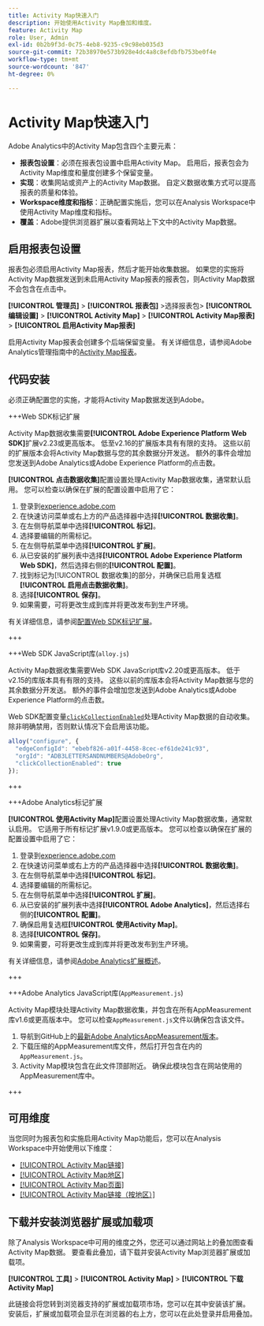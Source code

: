 ```yaml
---
title: Activity Map快速入门
description: 开始使用Activity Map叠加和维度。
feature: Activity Map
role: User, Admin
exl-id: 0b2b9f3d-0c75-4eb8-9235-c9c98eb035d3
source-git-commit: 72b38970e573b928e4dc4a8c8efdbfb753be0f4e
workflow-type: tm+mt
source-wordcount: '847'
ht-degree: 0%

---
```


# Activity Map快速入门

Adobe Analytics中的Activity Map包含四个主要元素：

* **报表包设置**：必须在报表包设置中启用Activity Map。 启用后，报表包会为Activity Map维度和量度创建多个保留变量。
* **实现**：收集网站或资产上的Activity Map数据。 自定义数据收集方式可以提高报表的质量和体验。
* **Workspace维度和指标**：正确配置实施后，您可以在Analysis Workspace中使用Activity Map维度和指标。
* **覆盖**：Adobe提供浏览器扩展以查看网站上下文中的Activity Map数据。

## 启用报表包设置

报表包必须启用Activity Map报表，然后才能开始收集数据。 如果您的实施将Activity Map数据发送到未启用Activity Map报表的报表包，则Activity Map数据不会包含在点击中。

**[!UICONTROL 管理员]** > **[!UICONTROL 报表包]** >选择报表包> **[!UICONTROL 编辑设置]** > **[!UICONTROL Activity Map]** > **[!UICONTROL Activity Map报表]** > **[!UICONTROL 启用Activity Map报表]**

启用Activity Map报表会创建多个后端保留变量。 有关详细信息，请参阅Adobe Analytics管理指南中的[Activity Map报表](/help/admin/admin/c-manage-report-suites/c-edit-report-suites/activity-map.md)。

## 代码安装

必须正确配置您的实施，才能将Activity Map数据发送到Adobe。

+++Web SDK标记扩展

Activity Map数据收集需要&#x200B;**[!UICONTROL Adobe Experience Platform Web SDK]**&#x200B;扩展v2.23或更高版本。 低至v2.16的扩展版本具有有限的支持。 这些以前的扩展版本会将Activity Map数据与您的其余数据分开发送。 额外的事件会增加您发送到Adobe Analytics或Adobe Experience Platform的点击数。

**[!UICONTROL 点击数据收集]**&#x200B;配置设置处理Activity Map数据收集，通常默认启用。 您可以检查以确保在扩展的配置设置中启用了它：

1. 登录到[experience.adobe.com](https://experience.adobe.com)
1. 在快速访问菜单或右上方的产品选择器中选择&#x200B;**[!UICONTROL 数据收集]**。
1. 在左侧导航菜单中选择&#x200B;**[!UICONTROL 标记]**。
1. 选择要编辑的所需标记。
1. 在左侧导航菜单中选择&#x200B;**[!UICONTROL 扩展]**。
1. 从已安装的扩展列表中选择&#x200B;**[!UICONTROL Adobe Experience Platform Web SDK]**，然后选择右侧的&#x200B;**[!UICONTROL 配置]**。
1. 找到标记为[!UICONTROL 数据收集]的部分，并确保已启用复选框&#x200B;**[!UICONTROL 启用点击数据收集]**。
1. 选择&#x200B;**[!UICONTROL 保存]**。
1. 如果需要，可将更改生成到库并将更改发布到生产环境。

有关详细信息，请参阅[配置Web SDK标记扩展](https://experienceleague.adobe.com/en/docs/experience-platform/tags/extensions/client/web-sdk/web-sdk-extension-configuration#data-collection)。

+++

+++Web SDK JavaScript库(`alloy.js`)

Activity Map数据收集需要Web SDK JavaScript库v2.20或更高版本。 低于v2.15的库版本具有有限的支持。 这些以前的库版本会将Activity Map数据与您的其余数据分开发送。 额外的事件会增加您发送到Adobe Analytics或Adobe Experience Platform的点击数。

Web SDK配置变量[`clickCollectionEnabled`](https://experienceleague.adobe.com/en/docs/experience-platform/web-sdk/commands/configure/clickcollectionenabled)处理Activity Map数据的自动收集。 除非明确禁用，否则默认情况下会启用该功能。

```js
alloy("configure", {
  "edgeConfigId": "ebebf826-a01f-4458-8cec-ef61de241c93",
  "orgId": "ADB3LETTERSANDNUMBERS@AdobeOrg",
  "clickCollectionEnabled": true
});
```

+++

+++Adobe Analytics标记扩展

**[!UICONTROL 使用Activity Map]**&#x200B;配置设置处理Activity Map数据收集，通常默认启用。 它适用于所有标记扩展v1.9.0或更高版本。 您可以检查以确保在扩展的配置设置中启用了它：

1. 登录到[experience.adobe.com](https://experience.adobe.com)
1. 在快速访问菜单或右上方的产品选择器中选择&#x200B;**[!UICONTROL 数据收集]**。
1. 在左侧导航菜单中选择&#x200B;**[!UICONTROL 标记]**。
1. 选择要编辑的所需标记。
1. 在左侧导航菜单中选择&#x200B;**[!UICONTROL 扩展]**。
1. 从已安装的扩展列表中选择&#x200B;**[!UICONTROL Adobe Analytics]**，然后选择右侧的&#x200B;**[!UICONTROL 配置]**。
1. 确保启用复选框&#x200B;**[!UICONTROL 使用Activity Map]**。
1. 选择&#x200B;**[!UICONTROL 保存]**。
1. 如果需要，可将更改生成到库并将更改发布到生产环境。

有关详细信息，请参阅[Adobe Analytics扩展概述](https://experienceleague.adobe.com/en/docs/experience-platform/tags/extensions/client/analytics/overview)。

+++

+++Adobe Analytics JavaScript库(`AppMeasurement.js`)

Activity Map模块处理Activity Map数据收集，并包含在所有AppMeasurement库v1.6或更高版本中。 您可以检查`AppMeasurement.js`文件以确保包含该文件。

1. 导航到GitHub上的[最新Adobe AnalyticsAppMeasurement版本](https://github.com/adobe/appmeasurement/releases/latest)。
1. 下载压缩的AppMeasurement库文件，然后打开包含在内的`AppMeasurement.js`。
1. Activity Map模块包含在此文件顶部附近。 确保此模块包含在网站使用的AppMeasurement库中。

+++

## 可用维度

当您同时为报表包和实施启用Activity Map功能后，您可以在Analysis Workspace中开始使用以下维度：

* [[!UICONTROL Activity Map链接]](/help/components/dimensions/activity-map-link.md)
* [[!UICONTROL Activity Map地区]](/help/components/dimensions/activity-map-region.md)
* [[!UICONTROL Activity Map页面]](/help/components/dimensions/activity-map-page.md)
* [[!UICONTROL Activity Map链接（按地区）]](/help/components/dimensions/activity-map-link-by-region.md)

## 下载并安装浏览器扩展或加载项

除了Analysis Workspace中可用的维度之外，您还可以通过网站上的叠加图查看Activity Map数据。 要查看此叠加，请下载并安装Activity Map浏览器扩展或加载项。

**[!UICONTROL 工具]** > **[!UICONTROL Activity Map]** > **[!UICONTROL 下载Activity Map]**

此链接会将您转到浏览器支持的扩展或加载项市场，您可以在其中安装该扩展。 安装后，扩展或加载项会显示在浏览器的右上方，您可以在此处登录并启用叠加。
